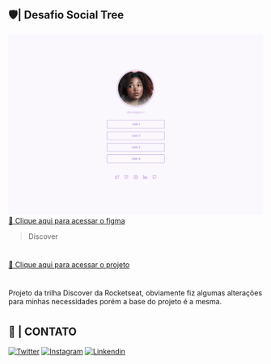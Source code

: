 ## 🛡️| Desafio Social Tree
![preview](.github/layout.svg)
[🔗 Clique aqui para acessar o figma](https://www.figma.com/file/4uikFH0k8XqKuMyNt7nXX2/DD-%2F-Social-links-(Copy)?node-id=120%3A19)
> Discover
#
[🔗 Clique aqui para acessar o projeto](https://bortoli.vercel.app/)
#
Projeto da trilha Discover da Rocketseat, obviamente fiz algumas alterações para minhas necessidades porém a base do projeto é a mesma.
#
## 📲 | CONTATO
<div> 
  <a href="https://twitter.com/delimaqz" target="_blank"><img src="https://img.shields.io/badge/Twitter-2F4F4F?style=for-the-badge&logo=twitter&logoColor=white" target="_blank" alt="Twitter"></a>
  <a href="https://www.instagram.com/delimaqz/" target="_blank"><img src="https://img.shields.io/badge/Instagram-2F4F4F?style=for-the-badge&logo=instagram&logoColor=white" target="_blank" alt="Instagram"></a>
  <a href="https://www.linkedin.com/in/raphaell-arcanjo/" target="_blank"><img src="https://img.shields.io/badge/LinkedIn-2F4F4F?style=for-the-badge&logo=linkedin&logoColor=white" target="_blank" alt="Linkendin"></a>
</div>
